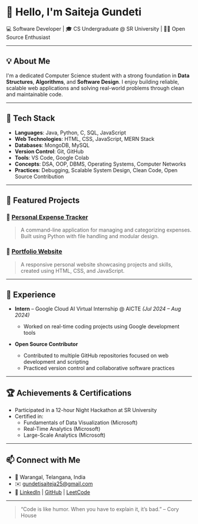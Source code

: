 # 👋 Hello, I'm Saiteja Gundeti

💻 Software Developer | 🎓 CS Undergraduate @ SR University | 👨‍💻 Open Source Enthusiast

---

## 💡 About Me

I'm a dedicated Computer Science student with a strong foundation in **Data Structures**, **Algorithms**, and **Software Design**. I enjoy building reliable, scalable web applications and solving real-world problems through clean and maintainable code.

---

## 🔧 Tech Stack

- **Languages**: Java, Python, C, SQL, JavaScript 
- **Web Technologies**: HTML, CSS, JavaScript, MERN Stack
- **Databases**: MongoDB, MySQL
- **Version Control**: Git, GitHub
- **Tools**: VS Code, Google Colab
- **Concepts**: DSA, OOP, DBMS, Operating Systems, Computer Networks
- **Practices**: Debugging, Scalable System Design, Clean Code, Open Source Contribution

---

## 📌 Featured Projects

### 🔹 [Personal Expense Tracker](https://github.com/SAITEJA4518/Portifolio/blob/main/expense_tracker.py)
> A command-line application for managing and categorizing expenses. Built using Python with file handling and modular design.

### 🔹 [Portfolio Website](https://github.com/SAITEJA4518/Portifolio)
> A responsive personal website showcasing projects and skills, created using HTML, CSS, and JavaScript.

---

## 💼 Experience

- **Intern** – Google Cloud AI Virtual Internship @ AICTE _(Jul 2024 – Aug 2024)_
  - Worked on real-time coding projects using Google development tools

- **Open Source Contributor**
  - Contributed to multiple GitHub repositories focused on web development and scripting
  - Practiced version control and collaborative software practices

---

## 🏆 Achievements & Certifications

- Participated in a 12-hour Night Hackathon at SR University
- Certified in:
  - Fundamentals of Data Visualization (Microsoft)
  - Real-Time Analytics (Microsoft)
  - Large-Scale Analytics (Microsoft)

---

## 📫 Connect with Me

- 📍 Warangal, Telangana, India  
- ✉️ [gundetisaiteja25@gmail.com](mailto:gundetisaiteja25@gmail.com)  
- 🔗 [LinkedIn](https://www.linkedin.com/in/saitejagundeti45) | [GitHub](https://github.com/SAITEJA4518) | [LeetCode](https://leetcode.com/u/_saiteja45_/)

---

> “Code is like humor. When you have to explain it, it’s bad.” – Cory House
